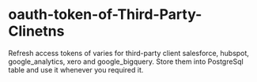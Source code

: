 # oauth-token-of-Third-Party-Clinetns
Refresh access tokens of varies for third-party client salesforce, hubspot, google_analytics, xero and google_bigquery. Store them into PostgreSql table and use it whenever you required it.
